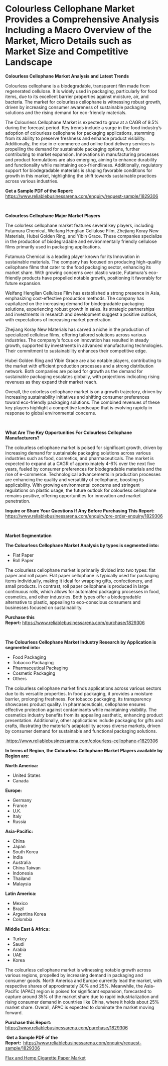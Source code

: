 <p><h1>Colourless Cellophane Market Provides a Comprehensive Analysis Including a Macro Overview of the Market, Micro Details such as Market Size and Competitive Landscape</h1></p><p><strong>Colourless Cellophane Market Analysis and Latest Trends</strong></p>
<p><p>Colourless cellophane is a biodegradable, transparent film made from regenerated cellulose. It is widely used in packaging, particularly for food items, due to its excellent barrier properties against moisture, air, and bacteria. The market for colourless cellophane is witnessing robust growth, driven by increasing consumer awareness of sustainable packaging solutions and the rising demand for eco-friendly materials.</p><p>The Colourless Cellophane Market is expected to grow at a CAGR of 9.5% during the forecast period. Key trends include a surge in the food industry’s adoption of colourless cellophane for packaging applications, stemming from its ability to preserve freshness and enhance product visibility. Additionally, the rise in e-commerce and online food delivery services is propelling the demand for sustainable packaging options, further contributing to market expansion. Innovations in manufacturing processes and product formulations are also emerging, aiming to enhance durability and functionality while maintaining eco-friendliness. Additionally, regulatory support for biodegradable materials is shaping favorable conditions for growth in this market, highlighting the shift towards sustainable practices across various industries.</p></p>
<p><strong>Get a Sample PDF of the Report:&nbsp;</strong> <a href="https://www.reliablebusinessarena.com/enquiry/request-sample/1829306?utm_campaign=3010&utm_medium=2&utm_source=Github&utm_content=ia&utm_term=05042025&utm_id=colourless-cellophane">https://www.reliablebusinessarena.com/enquiry/request-sample/1829306</a></p>
<p>&nbsp;</p>
<p><strong>Colourless Cellophane Major Market Players</strong></p>
<p><p>The colorless cellophane market features several key players, including Futamura Chemical, Weifang Henglian Cellulose Film, Zhejiang Koray New Materials, Hubei Golden Ring, and Yibin Grace. These companies specialize in the production of biodegradable and environmentally friendly cellulose films primarily used in packaging applications.</p><p>Futamura Chemical is a leading player known for its Innovation in sustainable materials. The company has focused on producing high-quality cellophane films that cater to the food packaging sector, enhancing its market share. With growing concerns over plastic waste, Futamura's eco-friendly products have propelled notable growth, positioning it favorably for future expansion.</p><p>Weifang Henglian Cellulose Film has established a strong presence in Asia, emphasizing cost-effective production methods. The company has capitalized on the increasing demand for biodegradable packaging solutions, experiencing robust growth in sales. Its strategic partnerships and investments in research and development suggest a positive outlook, with expectations of increasing market penetration.</p><p>Zhejiang Koray New Materials has carved a niche in the production of specialized cellulose films, offering tailored solutions across various industries. The company's focus on innovation has resulted in steady growth, supported by investments in advanced manufacturing technologies. Their commitment to sustainability enhances their competitive edge.</p><p>Hubei Golden Ring and Yibin Grace are also notable players, contributing to the market with efficient production processes and a strong distribution network. Both companies are poised for growth as the demand for sustainable packaging escalates globally, with projections indicating rising revenues as they expand their market reach.</p><p>Overall, the colorless cellophane market is on a growth trajectory, driven by increasing sustainability initiatives and shifting consumer preferences toward eco-friendly packaging solutions. The combined revenues of these key players highlight a competitive landscape that is evolving rapidly in response to global environmental concerns.</p></p>
<p>&nbsp;</p>
<p><strong>What Are The Key Opportunities For Colourless Cellophane Manufacturers?</strong></p>
<p><p>The colourless cellophane market is poised for significant growth, driven by increasing demand for sustainable packaging solutions across various industries such as food, cosmetics, and pharmaceuticals. The market is expected to expand at a CAGR of approximately 4-6% over the next five years, fueled by consumer preferences for biodegradable materials and the rise of e-commerce. Technological advancements in production processes are enhancing the quality and versatility of cellophane, boosting its applicability. With growing environmental concerns and stringent regulations on plastic usage, the future outlook for colourless cellophane remains positive, offering opportunities for innovation and market penetration.</p></p>
<p><strong>Inquire or Share Your Questions If Any Before Purchasing This Report:</strong> <a href="https://www.reliablebusinessarena.com/enquiry/pre-order-enquiry/1829306?utm_campaign=3010&utm_medium=2&utm_source=Github&utm_content=ia&utm_term=05042025&utm_id=colourless-cellophane">https://www.reliablebusinessarena.com/enquiry/pre-order-enquiry/1829306</a></p>
<p>&nbsp;</p>
<p><strong>Market Segmentation</strong></p>
<p><strong>The Colourless Cellophane Market Analysis by types is segmented into:</strong></p>
<p><ul><li>Flat Paper</li><li>Roll Paper</li></ul></p>
<p><p>The colourless cellophane market is primarily divided into two types: flat paper and roll paper. Flat paper cellophane is typically used for packaging items individually, making it ideal for wrapping gifts, confectionery, and small products. In contrast, roll paper cellophane is produced in large continuous rolls, which allows for automated packaging processes in food, cosmetics, and other industries. Both types offer a biodegradable alternative to plastic, appealing to eco-conscious consumers and businesses focused on sustainability.</p></p>
<p><strong>Purchase this Report:&nbsp;</strong><a href="https://www.reliablebusinessarena.com/purchase/1829306?utm_campaign=3010&utm_medium=2&utm_source=Github&utm_content=ia&utm_term=05042025&utm_id=colourless-cellophane">https://www.reliablebusinessarena.com/purchase/1829306</a></p>
<p>&nbsp;</p>
<p><strong>The Colourless Cellophane Market Industry Research by Application is segmented into:</strong></p>
<p><ul><li>Food Packaging</li><li>Tobacco Packaging</li><li>Pharmaceutical Packaging</li><li>Cosmetic Packaging</li><li>Others</li></ul></p>
<p><p>The colourless cellophane market finds applications across various sectors due to its versatile properties. In food packaging, it provides a moisture barrier, prolonging freshness. For tobacco packaging, its transparency showcases product quality. In pharmaceuticals, cellophane ensures effective protection against contaminants while maintaining visibility. The cosmetics industry benefits from its appealing aesthetic, enhancing product presentation. Additionally, other applications include packaging for gifts and crafts, illustrating the material's adaptability across diverse markets, driven by consumer demand for sustainable and functional packaging solutions.</p></p>
<p><a href="https://www.reliablebusinessarena.com/colourless-cellophane-r1829306?utm_campaign=3010&utm_medium=2&utm_source=Github&utm_content=ia&utm_term=05042025&utm_id=colourless-cellophane">&nbsp;https://www.reliablebusinessarena.com/colourless-cellophane-r1829306</a></p>
<p><strong>In terms of Region, the Colourless Cellophane Market Players available by Region are:</strong></p>
<p>
    <p> <strong> North America: </strong>
        <ul>
            <li>United States</li>
            <li>Canada</li>
        </ul>
        </p> 
    <p> <strong> Europe: </strong>
        <ul>
            <li>Germany</li>
            <li>France</li>
            <li>U.K.</li>
            <li>Italy</li>
            <li>Russia</li>
        </ul>
        </p> 
    <p> <strong> Asia-Pacific: </strong>
        <ul>
            <li>China</li>
            <li>Japan</li>
            <li>South Korea</li>
            <li>India</li>
            <li>Australia</li>
            <li>China Taiwan</li>
            <li>Indonesia</li>
            <li>Thailand</li>
            <li>Malaysia</li>
        </ul>
        </p> 
    <p> <strong> Latin America: </strong>
        <ul>
            <li>Mexico</li>
            <li>Brazil</li>
            <li>Argentina Korea</li>
            <li>Colombia</li>
        </ul>
        </p> 
    <p> <strong> Middle East & Africa: </strong>
        <ul>
            <li>Turkey</li>
            <li>Saudi</li>
            <li>Arabia</li>
            <li>UAE</li>
            <li>Korea</li>
        </ul>
    </p>
    </p>
<p><p>The colourless cellophane market is witnessing notable growth across various regions, propelled by increasing demand in packaging and consumer goods. North America and Europe currently lead the market, with respective shares of approximately 30% and 25%. Meanwhile, the Asia-Pacific (APAC) region is poised for significant expansion, forecasted to capture around 35% of the market share due to rapid industrialization and rising consumer demand in countries like China, where it holds about 25% market share. Overall, APAC is expected to dominate the market moving forward.</p></p>
<p><strong>Purchase this Report: </strong><a href="https://www.reliablebusinessarena.com/purchase/1829306?utm_campaign=3010&utm_medium=2&utm_source=Github&utm_content=ia&utm_term=05042025&utm_id=colourless-cellophane">https://www.reliablebusinessarena.com/purchase/1829306</a></p>
<p>&nbsp;<strong>Get a Sample PDF of the Report:&nbsp;&nbsp;</strong><a href="https://www.reliablebusinessarena.com/enquiry/request-sample/1829306?utm_campaign=3010&utm_medium=2&utm_source=Github&utm_content=ia&utm_term=05042025&utm_id=colourless-cellophane">https://www.reliablebusinessarena.com/enquiry/request-sample/1829306</a></p>
<p><strong></strong></p>
<p><p><a href="https://github.com/memorirummy/Market-Research-Report-List-1/blob/main/flax-and-hemp-cigarette-paper-market.md?utm_campaign=3010&utm_medium=2&utm_source=Github&utm_content=ia&utm_term=05042025&utm_id=colourless-cellophane">Flax and Hemp Cigarette Paper Market</a></p></p>